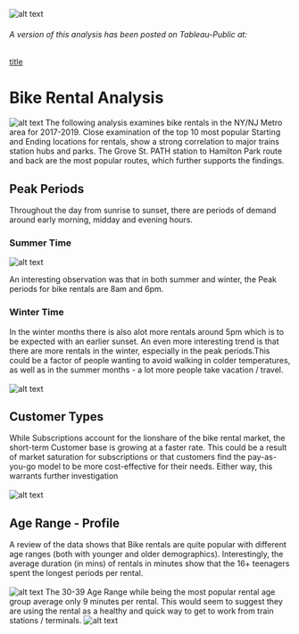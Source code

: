![alt text](./images/citi-bike-station-bikes.jpg)

###### *A version of this analysis has been posted on Tableau-Public at:* <br />
[title](https://public.tableau.com/profile/karl.ramsay#!/vizhome/BikeRentalAnalysisforNYNJMetroRegion/BikeRentalAnalysis)

# Bike Rental Analysis
![alt text](./images/bike-rental-zones.jpg)
The following analysis examines bike rentals in the NY/NJ Metro area for 2017-2019. Close examination of the top 10 most popular Starting and Ending locations for rentals, show a strong correlation to major trains station hubs and parks. The Grove St. PATH station to Hamilton Park route and back are the most popular routes, which further supports the findings. <br />

## Peak Periods
Throughout the day from sunrise to sunset, there are periods of demand around early morning, midday and evening hours. <br/>

### Summer Time
![alt text](./images/summer-peak-rental-times.jpg)

An interesting observation was that in both summer and winter, the Peak periods for bike rentals are 8am and 6pm. <br />
### Winter Time
In the winter months there is also alot more rentals around 5pm which is to be expected with an earlier sunset. An even more interesting trend is that there are more rentals in the winter, especially in the peak periods.This could be a factor of people wanting to avoid walking in colder temperatures, as well as in the summer months - a lot more people take vacation / travel. <br><br>
![alt text](./images/winter-peak-rental-times.jpg)

## Customer Types
While Subscriptions account for the lionshare of the bike rental market, the short-term Customer base is growing at a faster rate. This could be a result of market saturation for subscriptions or that customers find the pay-as-you-go model to be more cost-effective for their needs. Either way, this warrants further investigation <br /> <br/>
![alt text](./images/customer-profile.jpg)

## Age Range - Profile
A review of the data shows that Bike rentals are quite popular with different age ranges (both with younger and older demographics). Interestingly, the average duration (in mins) of rentals in minutes show that the 16+ teenagers spent the longest periods per rental. <br/> <br/>
![alt text](./images/bike-rentals-by-agerange.jpg)
The 30-39 Age Range while being the most popular rental age group average only 9 minutes per rental. This would seem to suggest they are using the rental as a healthy and quick way to get to work from train stations / terminals. 
![alt text](./images/bike-rentals-duration-by-agerange.jpg)
